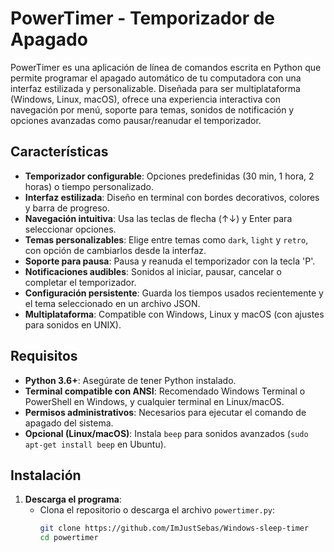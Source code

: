 # PowerTimer - Temporizador de Apagado

PowerTimer es una aplicación de línea de comandos escrita en Python que permite programar el apagado automático de tu computadora con una interfaz estilizada y personalizable. Diseñada para ser multiplataforma (Windows, Linux, macOS), ofrece una experiencia interactiva con navegación por menú, soporte para temas, sonidos de notificación y opciones avanzadas como pausar/reanudar el temporizador.

## Características

- **Temporizador configurable**: Opciones predefinidas (30 min, 1 hora, 2 horas) o tiempo personalizado.
- **Interfaz estilizada**: Diseño en terminal con bordes decorativos, colores y barra de progreso.
- **Navegación intuitiva**: Usa las teclas de flecha (↑↓) y Enter para seleccionar opciones.
- **Temas personalizables**: Elige entre temas como `dark`, `light` y `retro`, con opción de cambiarlos desde la interfaz.
- **Soporte para pausa**: Pausa y reanuda el temporizador con la tecla 'P'.
- **Notificaciones audibles**: Sonidos al iniciar, pausar, cancelar o completar el temporizador.
- **Configuración persistente**: Guarda los tiempos usados recientemente y el tema seleccionado en un archivo JSON.
- **Multiplataforma**: Compatible con Windows, Linux y macOS (con ajustes para sonidos en UNIX).

## Requisitos

- **Python 3.6+**: Asegúrate de tener Python instalado.
- **Terminal compatible con ANSI**: Recomendado Windows Terminal o PowerShell en Windows, y cualquier terminal en Linux/macOS.
- **Permisos administrativos**: Necesarios para ejecutar el comando de apagado del sistema.
- **Opcional (Linux/macOS)**: Instala `beep` para sonidos avanzados (`sudo apt-get install beep` en Ubuntu).

## Instalación

1. **Descarga el programa**:
   - Clona el repositorio o descarga el archivo `powertimer.py`:
     ```bash
     git clone https://github.com/ImJustSebas/Windows-sleep-timer
     cd powertimer
